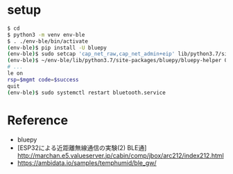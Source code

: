 # setup

```bash
$ cd
$ python3 -m venv env-ble
$ . ./env-ble/bin/activate
(env-ble)$ pip install -U bluepy
(env-ble)$ sudo setcap 'cap_net_raw,cap_net_admin+eip' lib/python3.7/site-packages/bluepy/bluepy-helper
(env-ble)$ ~/env-ble/lib/python3.7/site-packages/bluepy/bluepy-helper 0
# ...
le on
rsp=$mgmt code=$success
quit
(env-ble)$ sudo systemctl restart bluetooth.service
```


# Reference

* bluepy
* [ESP32による近距離無線通信の実験(2) BLE通]
  http://marchan.e5.valueserver.jp/cabin/comp/jbox/arc212/index212.html
* https://ambidata.io/samples/temphumid/ble_gw/

